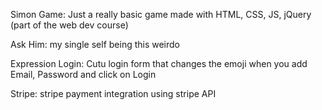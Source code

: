 Simon Game: Just a really basic game made with HTML, CSS, JS, jQuery (part of the web dev course)

Ask Him: my single self being this weirdo 

Expression Login: Cutu login form that changes the emoji when you add Email, Password and click on Login

Stripe: stripe payment integration using stripe API

